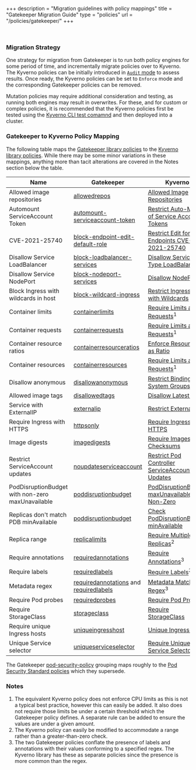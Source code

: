 +++
description = "Migration guidelines with policy mappings"
title = "Gatekeeper Migration Guide"
type = "policies"
url = "/policies/gatekeeper/"
+++

<br/>

### Migration Strategy

One strategy for migration from Gatekeeper is to run both policy engines for some period of time, and incrementally migrate policies over to Kyverno. The Kyverno policies can be initially introduced in [`Audit` mode](/docs/applying-policies/) to assess results. Once ready, the Kyverno policies can be set to `Enforce` mode and the corresponding Gatekeeper policies can be removed.

Mutation policies may require additional consideration and testing, as running both engines may result in overwrites. For these, and for custom or complex policies, it is recommended that the Kyverno policies first be tested using the [Kyverno CLI test comamnd](http://localhost:1313/docs/testing-policies/) and then deployed into a cluster.

### Gatekeeper to Kyverno Policy Mapping

The following table maps the [Gatekeeper library policies](https://github.com/open-policy-agent/gatekeeper-library) to the [Kyverno library policies](/policies). While there may be some minor variations in these mappings, anything more than tacit alterations are covered in the Notes section below the table.

| Name                                             | Gatekeeper                                                                                                                                                                                                                                              | Kyverno                                                                                                                                 |
|--------------------------------------------------|---------------------------------------------------------------------------------------------------------------------------------------------------------------------------------------------------------------------------------------------------------|-----------------------------------------------------------------------------------------------------------------------------------------|
| Allowed image repositories                       | [allowedrepos](https://github.com/open-policy-agent/gatekeeper-library/tree/master/library/general/allowedrepos)                                                                                                                                        | [Allowed Image Repositories](/policies/other/allowed-image-repos/allowed-image-repos/)                                                  |
| Automount ServiceAccount Token                   | [automount-serviceaccount-token](https://github.com/open-policy-agent/gatekeeper-library/tree/master/library/general/automount-serviceaccount-token)                                                                                                    | [Restrict Auto-Mount of Service Account Tokens](/policies/other/restrict_automount_sa_token/restrict_automount_sa_token/)               |
| CVE-2021-25740                                   | [block-endpoint-edit-default-role](https://github.com/open-policy-agent/gatekeeper-library/tree/master/library/general/block-endpoint-edit-default-role)                                                                                                | [Restrict Edit for Endpoints CVE-2021-25740](/policies/other/restrict-edit-for-endpoints/restrict-edit-for-endpoints/)                  |
| Disallow Service LoadBalancer                    | [block-loadbalancer-services](https://github.com/open-policy-agent/gatekeeper-library/tree/master/library/general/block-loadbalancer-services)                                                                                                          | [Disallow Service Type LoadBalancer](/policies/other/restrict_loadbalancer/restrict_loadbalancer/)                                      |
| Disallow Service NodePort                        | [block-nodeport-services](https://github.com/open-policy-agent/gatekeeper-library/tree/master/library/general/block-nodeport-services)                                                                                                                  | [Disallow NodePort](/policies/best-practices/restrict_node_port/restrict_node_port/)                                                    |
| Block Ingress with wildcards in host             | [block-wildcard-ingress](https://github.com/open-policy-agent/gatekeeper-library/tree/master/library/general/block-wildcard-ingress)                                                                                                                    | [Restrict Ingress Host with Wildcards](/policies/other/restrict-ingress-wildcard/restrict-ingress-wildcard/)                            |
| Container limits                                 | [containerlimits](https://github.com/open-policy-agent/gatekeeper-library/tree/master/library/general/containerlimits)                                                                                                                                  | [Require Limits and Requests](/policies/best-practices/require_pod_requests_limits/require_pod_requests_limits/)<sup>1</sup>            |
| Container requests                               | [containerrequests](https://github.com/open-policy-agent/gatekeeper-library/tree/master/library/general/containerrequests)                                                                                                                              | [Require Limits and Requests](/policies/best-practices/require_pod_requests_limits/require_pod_requests_limits/)<sup>1</sup>            |
| Container resource ratios                        | [containerresourceratios](https://github.com/open-policy-agent/gatekeeper-library/tree/master/library/general/containerresourceratios)                                                                                                                  | [Enforce Resources as Ratio](/policies/other/enforce_resources_as_ratio/enforce-resources-as-ratio/)                                    |
| Container resources                              | [containerresources](https://github.com/open-policy-agent/gatekeeper-library/tree/master/library/general/containerresources)                                                                                                                            | [Require Limits and Requests](/policies/best-practices/require_pod_requests_limits/require_pod_requests_limits/)<sup>1</sup>            |
| Disallow anonymous                               | [disallowanonymous](https://github.com/open-policy-agent/gatekeeper-library/tree/master/library/general/disallowanonymous)                                                                                                                              | [Restrict Binding System Groups](/policies/other/restrict_binding_system_groups/restrict-binding-system-groups/)                        |
| Allowed image tags                               | [disallowedtags](https://github.com/open-policy-agent/gatekeeper-library/tree/master/library/general/disallowedtags)                                                                                                                                    | [Disallow Latest Tag](/policies/best-practices/disallow_latest_tag/disallow_latest_tag/)                                                |
| Service with ExternalIP                          | [externalip](https://github.com/open-policy-agent/gatekeeper-library/tree/master/library/general/externalip)                                                                                                                                            | [Restrict External IPs](/policies/best-practices/restrict-service-external-ips/restrict-service-external-ips/)                          |
| Require Ingress with HTTPS                       | [httpsonly](https://github.com/open-policy-agent/gatekeeper-library/tree/master/library/general/httpsonly)                                                                                                                                              | [Require Ingress HTTPS](/policies/other/require-ingress-https/require-ingress-https/)                                                   |
| Image digests                                    | [imagedigests](https://github.com/open-policy-agent/gatekeeper-library/tree/master/library/general/imagedigests)                                                                                                                                        | [Require Images Use Checksums](/policies/other/require_image_checksum/require_image_checksum/)                                          |
| Restrict ServiceAccount updates                  | [noupdateserviceaccount](https://github.com/open-policy-agent/gatekeeper-library/tree/master/library/general/noupdateserviceaccount)                                                                                                                    | [Restrict Pod Controller ServiceAccount Updates](/policies/other/restrict-pod-controller-serviceaccount-updates/restrict-pod-controller-serviceaccount-updates/)     |
| PodDisruptionBudget with non-zero maxUnavailable | [poddisruptionbudget](https://github.com/open-policy-agent/gatekeeper-library/tree/master/library/general/poddisruptionbudget)                                                                                                                          | [PodDisruptionBudget maxUnavailable Non-Zero](/policies/other/pdb-maxunavailable/pdb-maxunavailable/)                                   |
| Replicas don't match PDB minAvailable            | [poddisruptionbudget](https://github.com/open-policy-agent/gatekeeper-library/tree/master/library/general/poddisruptionbudget)                                                                                                                          | [Check PodDisruptionBudget minAvailable](/policies/other/pdb-minavailable/pdb-minavailable/)                                            |
| Replica range                                    | [replicalimits](https://github.com/open-policy-agent/gatekeeper-library/tree/master/library/general/replicalimits)                                                                                                                                      | [Require Multiple Replicas](/policies/other/require_deployments_have_multiple_replicas/require_deployments_have_multiple_replicas/)<sup>2</sup> |
| Require annotations                              | [requiredannotations](https://github.com/open-policy-agent/gatekeeper-library/tree/master/library/general/requiredannotations)                                                                                                                          | [Require Annotations](/policies/other/require-annotations/require-annotations/)<sup>3</sup>                                             |
| Require labels                                   | [requiredlabels](https://github.com/open-policy-agent/gatekeeper-library/tree/master/library/general/requiredlabels)                                                                                                                                    | [Require Labels](/policies/best-practices/require_labels/require_labels/)<sup>3</sup>                                                   |
| Metadata regex                                   | [requiredannotations](https://github.com/open-policy-agent/gatekeeper-library/tree/master/library/general/requiredannotations) and [requiredlabels](https://github.com/open-policy-agent/gatekeeper-library/tree/master/library/general/requiredlabels) | [Metadata Matches Regex](/policies/other/metadata-match-regex/metadata-match-regex/)<sup>3</sup>                                        |
| Require Pod probes                               | [requiredprobes](https://github.com/open-policy-agent/gatekeeper-library/tree/master/library/general/requiredprobes)                                                                                                                                    | [Require Pod Probes](/policies/best-practices/require_probes/require_probes/)                                                           |
| Require StorageClass                             | [storageclass](https://github.com/open-policy-agent/gatekeeper-library/tree/master/library/general/storageclass)                                                                                                                                        | [Require StorageClass](/policies/other/require_storageclass/require_storageclass/)                                                      |
| Require unique Ingress hosts                     | [uniqueingresshost](https://github.com/open-policy-agent/gatekeeper-library/tree/master/library/general/uniqueingresshost)                                                                                                                              | [Unique Ingress Host](/policies/other/restrict_ingress_host/restrict_ingress_host/)                                                     |
| Unique Service selector                          | [uniqueserviceselector](https://github.com/open-policy-agent/gatekeeper-library/tree/master/library/general/uniqueserviceselector)                                                                                                                      | [Require Unique Service Selector](/policies/other/require-unique-service-selector/require-unique-service-selector/)                     |

The Gatekeeper [pod-security-policy](https://github.com/open-policy-agent/gatekeeper-library/tree/master/library/pod-security-policy) grouping maps roughly to the [Pod Security Standard policies](/policies/pod-security/) which they supersede.

### Notes

1. The equivalent Kyverno policy does not enforce CPU limits as this is not a typical best practice, however this can easily be added. It also does not require those limits be under a certain threshold which the Gatekeeper policy defines. A separate rule can be added to ensure the values are under a given amount.
2. The Kyverno policy can easily be modified to accommodate a range rather than a greater-than-zero check.
3. The two Gatekeeper policies conflate the presence of labels and annotations with their values conforming to a specified regex. The Kyverno library has these as separate policies since the presence is more common than the regex.
